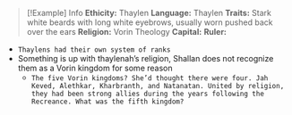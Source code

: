 > [!Example] Info
> **Ethicity:** Thaylen
> **Language:** Thaylen
> **Traits:** Stark white beards with long white eyebrows, usually worn pushed back over the ears
> **Religion:** Vorin Theology 
> **Capital:**
> **Ruler:**

- `Thaylens had their own system of ranks`
- Something is up with thaylenah’s religion, Shallan does not recognize them as a Vorin kingdom for some reason
	- `The five Vorin kingdoms? She’d thought there were four. Jah Keved, Alethkar, Kharbranth, and Natanatan. United by religion, they had been strong allies during the years following the Recreance. What was the fifth kingdom?`